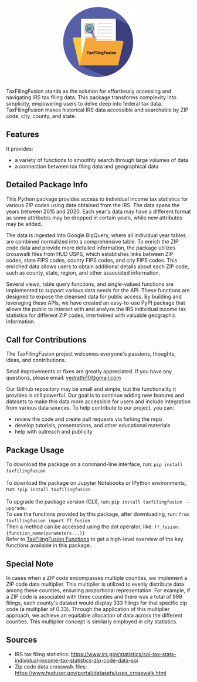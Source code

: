<h1 align="center">
<img src="https://raw.githubusercontent.com/vrathi101/taxfilingfusion/main/logo/tax_filing_fusion.png" alt="Project Logo" height="200" width="200" style="display: inline-block;">
</h1>
TaxFilingFusion stands as the solution for effortlessly accessing and navigating IRS tax filing data. This package transforms complexity into simplicity, empowering users to delve deep into federal tax data. TaxFilingFusion makes historical IRS data accessible and searchable by ZIP code, city, county, and state.

## Features

It provides:

- a variety of functions to smoothly search through large volumes of data
- a connection between tax filing data and geographical data

## Detailed Package Info

This Python package provides access to individual income tax statistics for various ZIP codes using data obtained from the IRS. The data spans the years between 2015 and 2020. Each year's data may have a different format as some attributes may be dropped in certain years, while new attributes may be added.

The data is ingested into Google BigQuery, where all individual year tables are combined normalized into a comprehensive table. To enrich the ZIP code data and provide more detailed information, the package utilizes crosswalk files from HUD USPS, which establishes links between ZIP codes, state FIPS codes, county FIPS codes, and city FIPS codes. This enriched data allows users to obtain additional details about each ZIP code, such as county, state, region, and other associated information.

Several views, table query functions, and single-valued functions are implemented to support various data needs for the API. These functions are designed to expose the cleansed data for public access. By building and leveraging these APIs, we have created an easy-to-use PyPI package that allows the public to interact with and analyze the IRS individual income tax statistics for different ZIP codes, intertwined with valuable geographic information.

## Call for Contributions

The TaxFilingFusion project welcomes everyone's passions, thoughts, ideas, and contributions.

Small improvements or fixes are greatly appreciated.
If you have any questions, please email: vedrathi10@gmail.com

Our GitHub repository may be small and simple, but the functionality it provides is still powerful. Our goal is to continue adding new features and datasets to make this data more accessible for users and include integration from various data sources.
To help contribute to our project, you can:

- review the code and create pull requests via forking the repo
- develop tutorials, presentations, and other educational materials
- help with outreach and publicity

## Package Usage

To download the package on a command-line interface, run:
`pip install taxfilingfusion`
<br>  
To download the package on Jupyter Notebooks or IPython environments, run:
`!pip install taxfilingfusion`
<br>  
To upgrade the package version (CLI), run:
`pip install taxfilingfusion --upgrade`.
<br>
To use the functions provided by this package, after downloading, run:
`from taxfilingfusion import ff_fusion`
<br>
Then a method can be accessed using the dot operator, like:
`ff_fusion.{function_name(parameters...)}`
<br>
Refer to [TaxFilingFusion Functions](https://drive.google.com/file/d/1rd2jFGZKyjYnAAWVM4uDio7Oc9cfy8fR/view?usp=sharing) to get a high-level overview of the key functions available in this package. 

## Special Note

In cases when a ZIP code encompasses multiple counties, we implement a ZIP code data multiplier. This multiplier is utilized to evenly distribute data among these counties, ensuring proportional representation. For example, if a ZIP code is associated with three counties and there was a total of 999 filings, each county's dataset would display 333 filings for that specific zip code (a multiplier of 0.33). Through the application of this multiplier approach, we achieve an equitable allocation of data across the different counties. This multiplier concept is similarly employed in city statistics.

## Sources

- IRS tax filing statistics: https://www.irs.gov/statistics/soi-tax-stats-individual-income-tax-statistics-zip-code-data-soi
- Zip code data crosswalk files: https://www.huduser.gov/portal/datasets/usps_crosswalk.html
